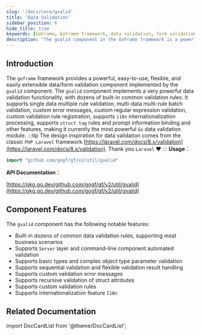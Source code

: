 ```yaml
---
slug: '/docs/core/gvalid'
title: 'Data Validation'
sidebar_position: 6
hide_title: true
keywords: [GoFrame, GoFrame framework, data validation, form validation, gvalid, validation rules, custom validation, internationalization, struct attribute validation, server automation validation]
description: "The gvalid component in the GoFrame framework is a powerful, flexible, and easily extensible tool for data and form validation. The gvalid component offers a variety of common validation rules, supports multi-data and multi-rule validation, custom error messages, internationalization processing, and more, making it the most powerful data validation module in Go language."
---
```


## Introduction

The `goframe` framework provides a powerful, easy-to-use, flexible, and easily extensible data/form validation component implemented by the `gvalid` component. The `gvalid` component implements a very powerful data validation functionality, with dozens of built-in common validation rules. It supports single data multiple rule validation, multi-data multi-rule batch validation, custom error messages, custom regular expression validation, custom validation rule registration, supports `i18n` internationalization processing, supports `struct tag` rules and prompt information binding and other features, making it currently the most powerful `Go` data validation module.
:::tip
The design inspiration for data validation comes from the classic `PHP Laravel` framework [https://laravel.com/docs/8.x/validation](https://laravel.com/docs/8.x/validation). Thank you `Laravel` ❤️
:::
**Usage**：

```go
import "github.com/gogf/gf/v2/util/gvalid"
```

**API Documentation**：

[https://pkg.go.dev/github.com/gogf/gf/v2/util/gvalid](https://pkg.go.dev/github.com/gogf/gf/v2/util/gvalid)

## Component Features

The `gvalid` component has the following notable features:

- Built-in dozens of common data validation rules, supporting most business scenarios
- Supports `Server` layer and command-line component automated validation
- Supports basic types and complex object type parameter validation
- Supports sequential validation and flexible validation result handling
- Supports custom validation error messages
- Supports recursive validation of struct attributes
- Supports custom validation rules
- Supports internationalization feature `I18n`

## Related Documentation

import DocCardList from '@theme/DocCardList';

<DocCardList />